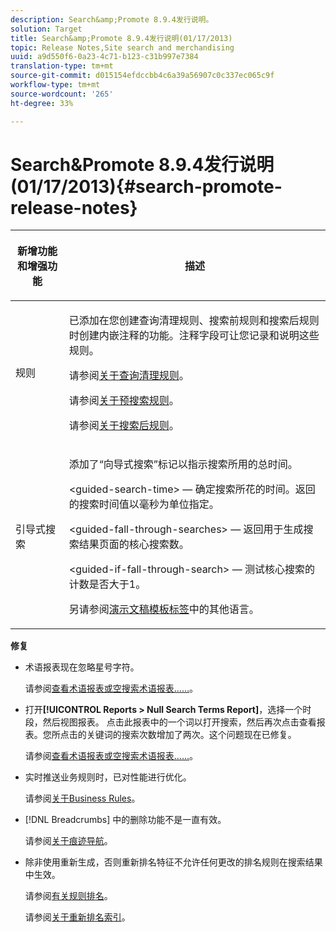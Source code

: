 ```yaml
---
description: Search&amp;Promote 8.9.4发行说明。
solution: Target
title: Search&amp;Promote 8.9.4发行说明(01/17/2013)
topic: Release Notes,Site search and merchandising
uuid: a9d550f6-0a23-4c71-b123-c31b997e7384
translation-type: tm+mt
source-git-commit: d015154efdccbb4c6a39a56907c0c337ec065c9f
workflow-type: tm+mt
source-wordcount: '265'
ht-degree: 33%

---
```



# Search&amp;Promote 8.9.4发行说明(01/17/2013){#search-promote-release-notes}

<table> 
 <thead> 
  <tr> 
   <th colname="col1" class="entry"> <p>新增功能和增强功能 </p> </th> 
   <th colname="col2" class="entry"> <p>描述 </p> </th> 
  </tr> 
 </thead>
 <tbody> 
  <tr> 
   <td colname="col1"> <p>规则 </p> </td> 
   <td colname="col2"> <p> 已添加在您创建查询清理规则、搜索前规则和搜索后规则时创建内嵌注释的功能。注释字段可让您记录和说明这些规则。 </p> <p>请参阅<a href="../c-about-rules-menu/c-about-query-cleaning-rules.md#concept_17F3CDDC3C8A4128AF092A82B777B86C" format="dita" scope="local">关于查询清理规则</a>。 </p> <p>请参阅<a href="../c-about-rules-menu/c-about-pre-search-rules.md#concept_5BF84BB6FACB4645BA9CB7496A01CD1F" format="dita" scope="local">关于预搜索规则</a>。 </p> <p>请参阅<a href="../c-about-rules-menu/c-about-post-search-rules.md#concept_AF6ADFCC0ADF4A788003964939917FDE" format="dita" scope="local">关于搜索后规则</a>。 </p> </td> 
  </tr> 
  <tr> 
   <td colname="col1"> <p>引导式搜索 </p> </td> 
   <td colname="col2"> <p> 添加了“向导式搜索”标记以指示搜索所用的总时间。 </p> <p> <span class="codeph"> &lt;guided-search-time&gt;</span>  — 确定搜索所花的时间。返回的搜索时间值以毫秒为单位指定。 </p> <p> <span class="codeph"> &lt;guided-fall-through-searches&gt;</span>  — 返回用于生成搜索结果页面的核心搜索数。 </p> <p> <span class="codeph"> &lt;guided-if-fall-through-search&gt;</span>  — 测试核心搜索的计数是否大于1。 </p> <p>另请参阅<a href="../c-appendices/c-templates.md#reference_F1BBF616BCEC4AD7B2548ECD3CA74C64" format="dita" scope="local">演示文稿模板标签</a>中的其他语言。 </p> </td> 
  </tr> 
 </tbody> 
</table>

**修复**

* 术语报表现在忽略星号字符。

   请参阅[查看术语报表或空搜索术语报表……](../c-about-reports-menu/c-about-reports-menu.md#task_53B7ED1582DD4B0E8376546A7AFC789A)。

* 打开&#x200B;**[!UICONTROL Reports > Null Search Terms Report]**，选择一个时段，然后视图报表。 点击此报表中的一个词以打开搜索，然后再次点击查看报表。您所点击的关键词的搜索次数增加了两次。这个问题现在已修复。

   请参阅[查看术语报表或空搜索术语报表……](../c-about-reports-menu/c-about-reports-menu.md#task_53B7ED1582DD4B0E8376546A7AFC789A)。

* 实时推送业务规则时，已对性能进行优化。

   请参阅[关于Business Rules](../c-about-rules-menu/c-about-business-rules.md#concept_2A93D76216754D3D8412CDEA00BD26BD)。

* [!DNL Breadcrumbs] 中的删除功能不是一直有效。

   请参阅[关于痕迹导航](../c-about-design-menu/c-about-breadcrumbs.md#concept_FB8A943C594A4A1593B118141DA61F03)。

* 除非使用重新生成，否则重新排名特征不允许任何更改的排名规则在搜索结果中生效。

   请参阅[有关规则排名](../c-about-rules-menu/c-about-ranking-rules.md#concept_F555C076759B4E81B925441CFE707397)。

   请参阅[关于重新排名索引](../c-about-index-menu/c-about-re-rank-index.md#concept_147B0A9FCD51451787DA898E06F7C692)。

